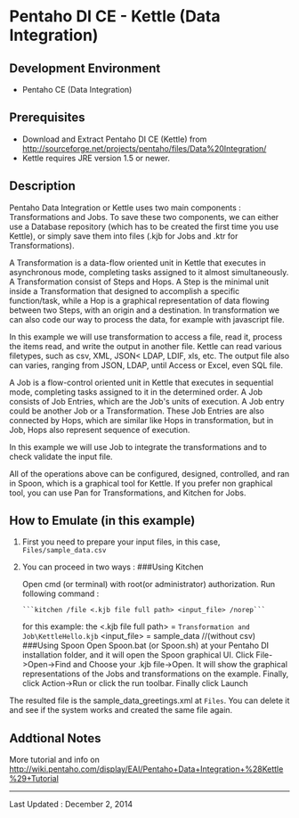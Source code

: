 # Pentaho DI CE - Kettle (Data Integration)

## Development Environment
- Pentaho CE (Data Integration)

## Prerequisites
- Download and Extract Pentaho DI CE (Kettle) from http://sourceforge.net/projects/pentaho/files/Data%20Integration/
- Kettle requires JRE version 1.5 or newer.

## Description
Pentaho Data Integration or Kettle uses two main components : Transformations and Jobs. To save these two components, we can either use a Database repository (which has to be created the first time you use Kettle), or simply save them into files (.kjb for Jobs and .ktr for Transformations).

A Transformation is a data-flow oriented unit in Kettle that executes in asynchronous mode, completing tasks assigned to it almost simultaneously. A Transformation consist of Steps and Hops. A Step is the minimal unit inside a Transformation that designed to accomplish a specific function/task, while a Hop is a graphical representation of data flowing between two Steps, with an origin and a destination. In transformation we can also code our way to process the data, for example with javascript file.

In this example we will use transformation to access a file, read it, process the items read, and write the output in another file. Kettle can read various filetypes, such as csv, XML, JSON< LDAP, LDIF, xls, etc. The output file also can varies, ranging from JSON, LDAP, until Access or Excel, even SQL file. 

A Job is a flow-control oriented unit in Kettle that executes in sequential mode, completing tasks assigned to it in the determined order. A Job consists of Job Entries, which are the Job's units of execution. A Job entry could be another Job or a Transformation. These Job Entries are also connected by Hops, which are similar like Hops in transformation, but in Job, Hops also represent sequence of execution. 

In this example we will use Job to integrate the transformations and to check validate the input file.

All of the operations above can be configured, designed, controlled, and ran in Spoon, which is a graphical tool for Kettle. If you prefer non graphical tool, you can use Pan  for Transformations, and Kitchen for Jobs.

## How to Emulate (in this example)
1. First you need to prepare your input files, in this case, ```Files/sample_data.csv```
2. You can proceed in two ways :
###Using Kitchen

	Open cmd (or terminal) with root(or administrator) authorization. Run following command :
	   
	   ```kitchen /file <.kjb file full path> <input_file> /norep```

	for this example:
	the <.kjb file full path> = ```Transformation and Job\KettleHello.kjb```
	<input_file> = sample_data //(without csv)
###Using Spoon
	   Open Spoon.bat (or Spoon.sh) at your Pentaho DI installation folder, and it will open the Spoon graphical UI. Click File->Open->Find and Choose your .kjb file->Open. It will show the graphical representations of the Jobs and transformations on the example. Finally, click Action->Run or click the run toolbar. Finally click Launch
	   
The resulted file is the sample_data_greetings.xml at ```Files```. You can delete it and see if the system works and created the same file again. 

## Addtional Notes
More tutorial and info on http://wiki.pentaho.com/display/EAI/Pentaho+Data+Integration+%28Kettle%29+Tutorial

---
Last Updated : December 2, 2014